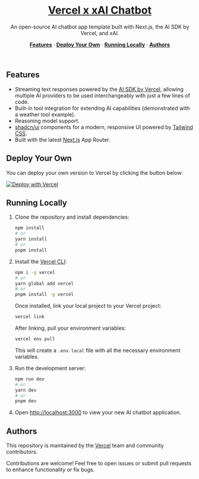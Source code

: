 <a href="https://ai-sdk-starter-xai.vercel.app">
  <h1 align="center">Vercel x xAI Chatbot</h1>
</a>

<p align="center">
  An open-source AI chatbot app template built with Next.js, the AI SDK by Vercel, and xAI.
</p>

<p align="center">
  <a href="#features"><strong>Features</strong></a> ·
  <a href="#deploy-your-own"><strong>Deploy Your Own</strong></a> ·
  <a href="#running-locally"><strong>Running Locally</strong></a> ·
  <a href="#authors"><strong>Authors</strong></a>
</p>
<br/>

## Features

- Streaming text responses powered by the [AI SDK by Vercel](https://sdk.vercel.ai/docs), allowing multiple AI providers to be used interchangeably with just a few lines of code.
- Built-in tool integration for extending AI capabilities (demonstrated with a weather tool example).
- Reasoning model support.
- [shadcn/ui](https://ui.shadcn.com/) components for a modern, responsive UI powered by [Tailwind CSS](https://tailwindcss.com).
- Built with the latest [Next.js](https://nextjs.org) App Router.

## Deploy Your Own

You can deploy your own version to Vercel by clicking the button below:

[![Deploy with Vercel](https://vercel.com/button)](https://vercel.com/new/clone?project-name=Vercel+x+xAI+Chatbot&repository-name=ai-sdk-starter-xai&repository-url=https%3A%2F%2Fgithub.com%2Fvercel-labs%2Fai-sdk-starter-xai&demo-title=Vercel+x+xAI+Chatbot&demo-url=https%3A%2F%2Fai-sdk-starter-xai.labs.vercel.dev%2F&demo-description=A+simple+chatbot+application+built+with+Next.js+that+uses+xAI+via+the+AI+SDK+and+the+Vercel+Marketplace&products=%5B%7B%22type%22%3A%22integration%22%2C%22protocol%22%3A%22ai%22%2C%22productSlug%22%3A%22api-key%22%2C%22integrationSlug%22%3A%xai%22%7D%5D)

## Running Locally

1. Clone the repository and install dependencies:

   ```bash
   npm install
   # or
   yarn install
   # or
   pnpm install
   ```

2. Install the [Vercel CLI](https://vercel.com/docs/cli):

   ```bash
   npm i -g vercel
   # or
   yarn global add vercel
   # or
   pnpm install -g vercel
   ```

   Once installed, link your local project to your Vercel project:

   ```bash
   vercel link
   ```

   After linking, pull your environment variables:

   ```bash
   vercel env pull
   ```

   This will create a `.env.local` file with all the necessary environment variables.

3. Run the development server:

   ```bash
   npm run dev
   # or
   yarn dev
   # or
   pnpm dev
   ```

4. Open [http://localhost:3000](http://localhost:3000) to view your new AI chatbot application.

## Authors

This repository is maintained by the [Vercel](https://vercel.com) team and community contributors.

Contributions are welcome! Feel free to open issues or submit pull requests to enhance functionality or fix bugs.
